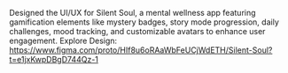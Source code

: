 Designed the UI/UX for Silent Soul, a mental wellness app featuring gamification elements like mystery badges, story mode progression, daily challenges, mood tracking, and customizable avatars to enhance user engagement. Explore Design: https://www.figma.com/proto/HIf8u6oRAaWbFeUCjWdETH/Silent-Soul?t=e1jxKwpDBgD744Qz-1
